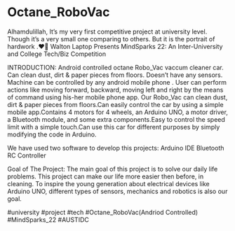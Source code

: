 # Octane_RoboVac
Alhamdulillah, It’s my very first competitive project at university level. Though it’s a very small one comparing to others. But it is the portrait of hardwork .❤️😬
Walton Laptop Presents MindSparks 22: An Inter-University and College Tech/Biz Competition

INTRODUCTION:
Android controlled octane Robo_Vac vaccum cleaner car.
Can clean dust, dirt & paper pieces from floors. 
Doesn’t have any sensors. 
Machine can be controlled by any android mobile phone .
User can perform actions like moving forward, backward, moving left and right by the means of command using his-her mobile phone app.
Our Robo_Vac can clean dust, dirt & paper pieces from floors.Can easily control the car by using a simple mobile app.Contains 4 motors for 4 wheels, an Arduino UNO, a motor driver, a Bluetooth module, and some extra components.Easy to control the speed limit with a simple touch.Can use this car for different purposes by simply modifying the code in Arduino. 

We have used two software to develop this projects:
Arduino IDE
Bluetooth RC Controller

Goal of The Project:
The main goal of this project is to solve our daily life problems. 
This project can make our life more easier then before, in cleaning. 
To inspire the young generation about electrical devices like Arduino UNO, different types of sensors, mechanics and robotics is also our goal.


#university #project #tech
#Octane_RoboVac(Andriod Controlled)
#MindSparks_22
#AUSTIDC 

